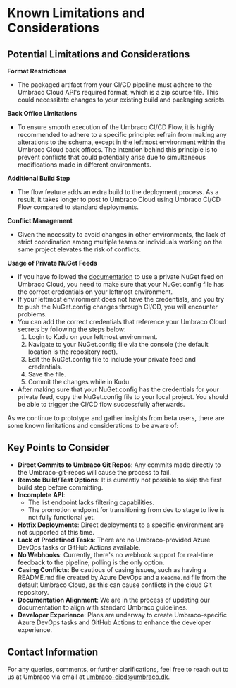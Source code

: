 # Known Limitations and Considerations

## Potential Limitations and Considerations

**Format Restrictions**

* The packaged artifact from your CI/CD pipeline must adhere to the Umbraco Cloud API's required format, which is a zip source file. This could necessitate changes to your existing build and packaging scripts.

**Back Office Limitations**

* To ensure smooth execution of the Umbraco CI/CD Flow, it is highly recommended to adhere to a specific principle: refrain from making any alterations to the schema, except in the leftmost environment within the Umbraco Cloud back offices. The intention behind this principle is to prevent conflicts that could potentially arise due to simultaneous modifications made in different environments.

**Additional Build Step**

* The flow feature adds an extra build to the deployment process. As a result, it takes longer to post to Umbraco Cloud using Umbraco CI/CD Flow compared to standard deployments.

**Conflict Management**

* Given the necessity to avoid changes in other environments, the lack of strict coordination among multiple teams or individuals working on the same project elevates the risk of conflicts.

**Usage of Private NuGet Feeds**
* If you have followed the [documentation](https://docs.umbraco.com/umbraco-cloud/set-up/private-nuget-feed) to use a private NuGet feed on Umbraco Cloud, you need to make sure that your NuGet.config file has the correct credentials on your leftmost environment. 
* If your leftmost environment does not have the credentials, and you try to push the NuGet.config changes through CI/CD, you will encounter problems.
* You can add the correct credentials that reference your Umbraco Cloud secrets by following the steps below:
  1. Login to Kudu on your leftmost environment.
  2. Navigate to your NuGet.config file via the console (the default location is the repository root).
  3. Edit the NuGet.config file to include your private feed and credentials.
  4. Save the file.
  5. Commit the changes while in Kudu.
* After making sure that your NuGet.config has the credentials for your private feed, copy the NuGet.config file to your local project. You should be able to trigger the CI/CD flow successfully afterwards.

As we continue to prototype and gather insights from beta users, there are some known limitations and considerations to be aware of:

## Key Points to Consider

* **Direct Commits to Umbraco Git Repos**: Any commits made directly to the Umbraco-git-repos will cause the process to fail.
* **Remote Build/Test Options**: It is currently not possible to skip the first build step before committing.
* **Incomplete API**:
  * The list endpoint lacks filtering capabilities.
  * The promotion endpoint for transitioning from dev to stage to live is not fully functional yet.
* **Hotfix Deployments**: Direct deployments to a specific environment are not supported at this time.
* **Lack of Predefined Tasks**: There are no Umbraco-provided Azure DevOps tasks or GitHub Actions available.
* **No Webhooks**: Currently, there's no webhook support for real-time feedback to the pipeline; polling is the only option.
* **Casing Conflicts**: Be cautious of casing issues, such as having a README.md file created by Azure DevOps and a `Readme.md` file from the default Umbraco Cloud, as this can cause conflicts in the cloud Git repository.
* **Documentation Alignment**: We are in the process of updating our documentation to align with standard Umbraco guidelines.
* **Developer Experience**: Plans are underway to create Umbraco-specific Azure DevOps tasks and GitHub Actions to enhance the developer experience.

## Contact Information

For any queries, comments, or further clarifications, feel free to reach out to us at Umbraco via email at [umbraco-cicd@umbraco.dk](mailto:umbraco-cicd@umbraco.dk).
